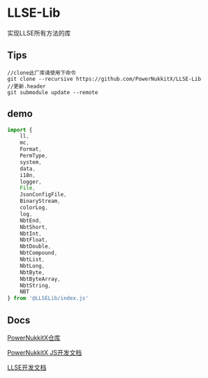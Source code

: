 # LLSE-Lib

实现LLSE所有方法的库

## Tips

```git
//clone此厂库请使用下命令
git clone --recursive https://github.com/PowerNukkitX/LLSE-Lib
//更新.header
git submodule update --remote
```

## demo

```javascript
import {
    ll,
    mc,
    Format,
    PermType,
    system,
    data,
    i18n,
    logger,
    File,
    JsonConfigFile,
    BinaryStream,
    colorLog,
    log,
    NbtEnd,
    NbtShort,
    NbtInt,
    NbtFloat,
    NbtDouble,
    NbtCompound,
    NbtList,
    NbtLong,
    NbtByte,
    NbtByteArray,
    NbtString,
    NBT
} from '@LLSELib/index.js'
```

## Docs

[PowerNukkitX仓库](https://github.com/PowerNukkitX/PowerNukkitX/tree/master/src/main/java/)

[PowerNukkitX JS开发文档](https://doc.powernukkitx.cn/zh-cn/plugin-dev/js/%E6%A6%82%E8%BF%B0.html)

[LLSE开发文档](https://docs.litebds.com/#/zh_CN/Development/)
